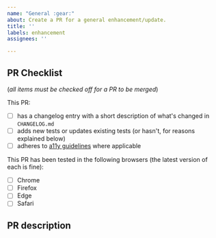 ```yaml
---
name: "General :gear:"
about: Create a PR for a general enhancement/update.
title: ''
labels: enhancement
assignees: ''

---
```


## PR Checklist
(_all items must be checked off for a PR to be merged_)

This PR:
- [ ] has a changelog entry with a short description of what's changed in `CHANGELOG.md`
- [ ] adds new tests or updates existing tests (or hasn't, for reasons explained below)
- [ ] adheres to [a11y guidelines](https://www.a11yproject.com/checklist/) where applicable

This PR has been tested in the following browsers (the latest version of each is fine):
- [ ] Chrome
- [ ] Firefox
- [ ] Edge
- [ ] Safari

<!-- Any browser-specific implementations or considerations should be documented in the code (where applicable) and noted in the PR description -->

## PR description

<!--- 
Please write a clear description of your PR with any information that would be helpful for reviewers to understand context, including links to design resources where applicable.
-->

